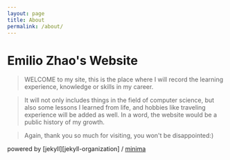 ```yaml
---
layout: page
title: About
permalink: /about/
---
```

# Emilio Zhao's Website
> WELCOME to my site, this is the place where I will record the learning experience, knowledge or skills in my career. 

> It will not only includes things in the field of computer science, but also some lessons I learned from life, and hobbies like traveling experience will be added as well. In a word, the website would be a public history of my growth. 

> Again, thank you so much for visiting, you won't be disappointed:)



powered by [jekyll][jekyll-organization] /
[minima](https://github.com/jekyll/minima)

